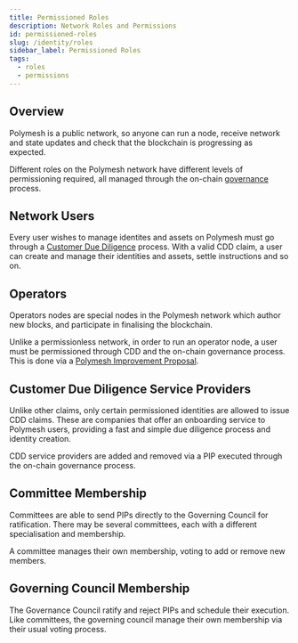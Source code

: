 ```yaml
---
title: Permissioned Roles
description: Network Roles and Permissions
id: permissioned-roles
slug: /identity/roles
sidebar_label: Permissioned Roles
tags:
  - roles
  - permissions
---
```


## Overview

Polymesh is a public network, so anyone can run a node, receive network and state updates and check that the blockchain is progressing as expected.

Different roles on the Polymesh network have different levels of permissioning required, all managed through the on-chain [governance](/governance/) process.

## Network Users

Every user wishes to manage identites and assets on Polymesh must go through a [Customer Due Diligence](/identity/verification/) process. With a valid CDD claim, a user can create and manage their identities and assets, settle instructions and so on.

## Operators

Operators nodes are special nodes in the Polymesh network which author new blocks, and participate in finalising the blockchain.

Unlike a permissionless network, in order to run an operator node, a user must be permissioned through CDD and the on-chain governance process. This is done via a [Polymesh Improvement Proposal](/governance#polymesh-improvement-proposals).

## Customer Due Diligence Service Providers

Unlike other claims, only certain permissioned identities are allowed to issue CDD claims. These are companies that offer an onboarding service to Polymesh users, providing a fast and simple due diligence process and identity creation.

CDD service providers are added and removed via a PIP executed through the on-chain governance process.

## Committee Membership

Committees are able to send PIPs directly to the Governing Council for ratification. There may be several committees, each with a different specialisation and membership.

A committee manages their own membership, voting to add or remove new members.

## Governing Council Membership

The Governance Council ratify and reject PIPs and schedule their execution. Like committees, the governing council manage their own membership via their usual voting process.
